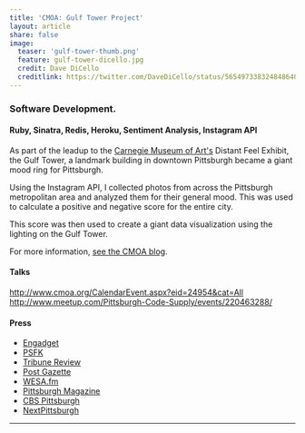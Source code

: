 ```yaml
---
title: 'CMOA: Gulf Tower Project'
layout: article
share: false
image:
  teaser: 'gulf-tower-thumb.png'
  feature: gulf-tower-dicello.jpg
  credit: Dave DiCello
  creditlink: https://twitter.com/DaveDiCello/status/565497338324848640
---
```


### Software Development.
#### Ruby, Sinatra, Redis, Heroku, Sentiment Analysis, Instagram API

As part of the leadup to the [Carnegie Museum of Art's](http://cmoa.org) Distant Feel Exhibit, the Gulf Tower, a landmark building in downtown Pittsburgh became a giant mood ring for Pittsburgh.

Using the Instagram API, I collected photos from across the Pittsburgh metropolitan area and analyzed them for their general mood.  This was used to calculate a positive and negative score for the entire city.

This score was then used to create a giant data visualization using the lighting on the Gulf Tower.  



For more information, [see the CMOA blog](http://blog.cmoa.org/2015/02/how-to-transform-pittsburghs-gulf-tower-beacon-into-a-mood-ring/).

#### Talks

<http://www.cmoa.org/CalendarEvent.aspx?eid=24954&cat=All>
<http://www.meetup.com/Pittsburgh-Code-Supply/events/220463288/>

#### Press

* [Engadget](http://www.engadget.com/2015/02/08/pittsburgh-instagram-tower/)
* [PSFK](http://www.psfk.com/2015/02/antoine-catala-carnegie-musuem-of-art-pittsburgh-gulf-tower-instagram.html)
* [Tribune Review](http://triblive.com/aande/museums/7707907-74/tower-mood-pittsburgh)
* [Post Gazette](http://www.post-gazette.com/ae/art-architecture/2015/02/11/Art-notes-Exhibitions-look-at-guns-and-empathy/stories/201502110006)
* [WESA.fm](http://wesa.fm/post/week-gulf-tower-will-reflect-pittsburghs-digital-mood)
* [Pittsburgh Magazine](http://www.pittsburghmagazine.com/Best-of-the-Burgh-Blogs/The-412/February-2015/Pittsburghs-Mood-On-Display-for-All-to-See/)
* [CBS Pittsburgh](http://pittsburgh.cbslocal.com/2015/02/10/gulf-tower-lights-set-to-display-citys-mood-as-part-of-new-art-exhibit/)
* [NextPittsburgh](http://www.nextpittsburgh.com/city-design/light-gulf-tower-instagram-pittsburgh/)

---



